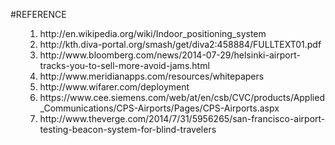 #REFERENCE
<ol>
<ol>
<li>http://en.wikipedia.org/wiki/Indoor_positioning_system</li>
<li>http://kth.diva-portal.org/smash/get/diva2:458884/FULLTEXT01.pdf</li>
<li>http://www.bloomberg.com/news/2014-07-29/helsinki-airport-tracks-you-to-sell-more-avoid-jams.html</li>
<li>http://www.meridianapps.com/resources/whitepapers</li>
<li>http://www.wifarer.com/deployment</li>
<li>https://www.cee.siemens.com/web/at/en/csb/CVC/products/Applied_Communications/CPS-Airports/Pages/CPS-Airports.aspx</li>
<li>http://www.theverge.com/2014/7/31/5956265/san-francisco-airport-testing-beacon-system-for-blind-travelers</li>
</ol>
</ol>

